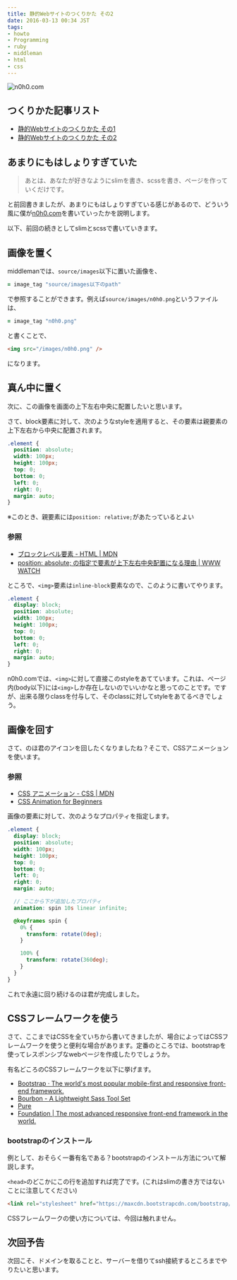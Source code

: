 ```yaml
---
title: 静的Webサイトのつくりかた その2
date: 2016-03-13 00:34 JST
tags:
- howto
- Programming
- ruby
- middleman
- html
- css
---
```


![n0h0.com](2016/n0h0-com-2.png)

## つくりかた記事リスト
- [静的Webサイトのつくりかた その1](/2016/how-to-make-static-website-part1/)
- [静的Webサイトのつくりかた その2](/2016/how-to-make-static-website-part2/)

## あまりにもはしょりすぎていた
> あとは、あなたが好きなようにslimを書き、scssを書き、ページを作っていくだけです。

と前回書きましたが、あまりにもはしょりすぎている感じがあるので、どういう風に僕が[n0h0.com](https://n0h0.com/)を書いていったかを説明します。

以下、前回の続きとしてslimとscssで書いていきます。

## 画像を置く
middlemanでは、`source/images`以下に置いた画像を、

```ruby
= image_tag "source/images以下のpath"
```

で参照することができます。例えば`source/images/n0h0.png`というファイルは、

```ruby
= image_tag "n0h0.png"
```

と書くことで、

```html
<img src="/images/n0h0.png" />
```

になります。

## 真ん中に置く
次に、この画像を画面の上下左右中央に配置したいと思います。

さて、block要素に対して、次のようなstyleを適用すると、その要素は親要素の上下左右から中央に配置されます。

```scss
.element {
  position: absolute;
  width: 100px;
  height: 100px;
  top: 0;
  bottom: 0;
  left: 0;
  right: 0;
  margin: auto;
}
```

※このとき、親要素には`position: relative;`があたっているとよい

### 参照
- [ブロックレベル要素 - HTML | MDN](https://developer.mozilla.org/ja/docs/Web/HTML/Block-level_elements)
- [position: absolute; の指定で要素が上下左右中央配置になる理由 | WWW WATCH](https://hyper-text.org/archives/2014/08/position_absolute_center_layout.shtml)

ところで、`<img>`要素は`inline-block`要素なので、このように書いてやります。

```scss
.element {
  display: block;
  position: absolute;
  width: 100px;
  height: 100px;
  top: 0;
  bottom: 0;
  left: 0;
  right: 0;
  margin: auto;
}
```

n0h0.comでは、`<img>`に対して直接このstyleをあてています。これは、ページ内(body以下)には`<img>`しか存在しないのでいいかなと思ってのことです。ですが、出来る限りclassを付与して、そのclassに対してstyleをあてるべきでしょう。

## 画像を回す
さて、のほ君のアイコンを回したくなりましたね？そこで、CSSアニメーションを使います。

### 参照
- [CSS アニメーション - CSS | MDN](https://developer.mozilla.org/ja/docs/Web/CSS/CSS_Animations/Using_CSS_animations)
- [CSS Animation for Beginners](https://robots.thoughtbot.com/css-animation-for-beginners)

画像の要素に対して、次のようなプロパティを指定します。

```scss
.element {
  display: block;
  position: absolute;
  width: 100px;
  height: 100px;
  top: 0;
  bottom: 0;
  left: 0;
  right: 0;
  margin: auto;

  // ここから下が追加したプロパティ
  animation: spin 10s linear infinite;

  @keyframes spin {
    0% {
      transform: rotate(0deg);
    }

    100% {
      transform: rotate(360deg);
    }
  }
}
```

これで永遠に回り続けるのほ君が完成しました。

## CSSフレームワークを使う
さて、ここまではCSSを全ていちから書いてきましたが、場合によってはCSSフレームワークを使うと便利な場合があります。定番のところでは、bootstrapを使ってレスポンシブなwebページを作成したりでしょうか。

有名どころのCSSフレームワークを以下に挙げます。

- [Bootstrap · The world's most popular mobile-first and responsive front-end framework.](http://getbootstrap.com/)
- [Bourbon - A Lightweight Sass Tool Set](http://bourbon.io/)
- [Pure](http://purecss.io/)
- [Foundation | The most advanced responsive front-end framework in the world.](http://foundation.zurb.com/)

### bootstrapのインストール
例として、おそらく一番有名である？bootstrapのインストール方法について解説します。

`<head>`のどこかにこの行を追加すれば完了です。(これはslimの書き方ではないことに注意してください)

```html
<link rel="stylesheet" href="https://maxcdn.bootstrapcdn.com/bootstrap/3.3.6/css/bootstrap.min.css" integrity="sha384-1q8mTJOASx8j1Au+a5WDVnPi2lkFfwwEAa8hDDdjZlpLegxhjVME1fgjWPGmkzs7" crossorigin="anonymous">
```

CSSフレームワークの使い方については、今回は触れません。

## 次回予告
次回こそ、ドメインを取ることと、サーバーを借りてssh接続するところまでやりたいと思います。

